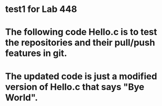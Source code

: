 # test1 for Lab 448
# The following code Hello.c is to test the repositories and their pull/push features in git.
# The updated code is just a modified version of Hello.c that says "Bye World".
